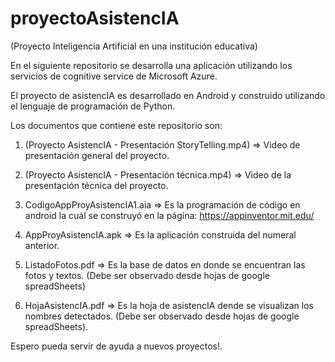 # proyectoAsistencIA
(Proyecto Inteligencia Artificial en una institución educativa)

En el siguiente repositorio se desarrolla una aplicación utilizando los servicios de cognitive service de Microsoft Azure.

El proyecto de asistencIA es desarrollado en Android y construido utilizando el lenguaje de programación de Python.

Los documentos que contiene este repositorio son:

1. (Proyecto AsistencIA - Presentación StoryTelling.mp4) => Video de presentación general del proyecto.

2. (Proyecto AsistencIA - Presentación técnica.mp4) => Video de la presentación técnica del proyecto.

3. CodigoAppProyAsistencIA1.aia => Es la programación de código en android la cuál se construyó en la página: https://appinventor.mit.edu/

4. AppProyAsistencIA.apk => Es la aplicación construida del numeral anterior.

5. ListadoFotos.pdf => Es la base de datos en donde se encuentran las fotos y textos. (Debe ser observado desde hojas de google spreadSheets)

6. HojaAsistencIA.pdf => Es la hoja de asistencIA dende se visualizan los nombres detectados. (Debe ser observado desde hojas de google spreadSheets).

Espero pueda servir de ayuda a nuevos proyectos!.
